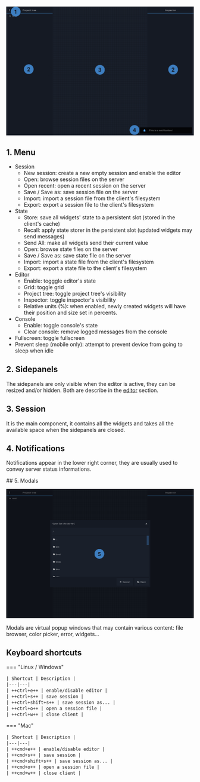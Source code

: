 ![](../../img/screenshots/client.png)

## 1. Menu

- Session
    - New session: create a new empty session and enable the editor
    - Open: browse session files on the server
    - Open recent: open a recent session on the server
    - Save / Save as: save session file on the server
    - Import: import a session file from the client's filesystem
    - Export: export a session file to the client's filesystem
- State
    - Store: save all widgets' state to a persistent slot (stored in the client's cache)
    - Recall: apply state storer in the persistent slot (updated widgets may send messages)
    - Send All: make all widgets send their current value
    - Open: browse state files on the server
    - Save / Save as: save state file on the server
    - Import: import a state file from the client's filesystem
    - Export: export a state file to the client's filesystem
- Editor
    - Enable: togggle editor's state
    - Grid: toggle grid
    - Project tree: toggle project tree's visibility
    - Inspector: toggle inspector's visibility
    - Relative units (%): when enabled, newly created widgets will have their position and size set in percents.
- Console
    - Enable: toggle console's state
    - Clear console: remove logged messages from the console
- Fullscreen: toggle fullscreen
- Prevent sleep (mobile only): attempt to prevent device from going to sleep when idle

## 2. Sidepanels

The sidepanels are only visible when the editor is active, they can be resized and/or hidden. Both are describe in the [editor](./editor.md) section.

## 3. Session

It is the main component, it contains all the widgets and takes all the available space when the sidepanels are closed.

## 4. Notifications

Notifications appear in the lower right corner, they are usually used to convey server status informations.

## 5. Modals

![](../../img/screenshots/modal.png)

Modals are virtual popup windows that may contain various content: file browser, color picker, error, widgets...  

## Keyboard shortcuts

=== "Linux / Windows"

    | Shortcut | Description |
    |---|---|
    | ++ctrl+e++ | enable/disable editor |
    | ++ctrl+s++ | save session |
    | ++ctrl+shift+s++ | save session as... |
    | ++ctrl+o++ | open a session file |
    | ++ctrl+w++ | close client |

=== "Mac"

    | Shortcut | Description |
    |---|---|
    | ++cmd+e++ | enable/disable editor |
    | ++cmd+s++ | save session |
    | ++cmd+shift+s++ | save session as... |
    | ++cmd+o++ | open a session file |
    | ++cmd+w++ | close client |
